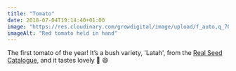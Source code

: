 ```yaml
---
title: "Tomato"
date: 2018-07-04T19:14:40+01:00
image: "https://res.cloudinary.com/growdigital/image/upload/f_auto,q_70,w_736/v1544264868/tomato-42481040104.jpg"
imageAlt: "Red tomato held in hand"
---
```


The first tomato of the year! It’s a bush variety, 'Latah', from the [Real Seed Catalogue](http://realseeds.co.uk/tomatoes_bush.html), and it tastes lovely 🍅 😄

